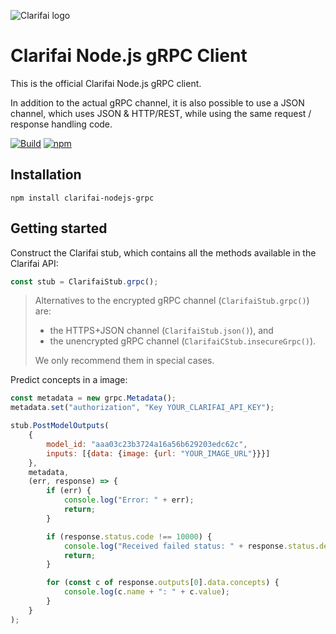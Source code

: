 ![Clarifai logo](docs/logo.png)

# Clarifai Node.js gRPC Client

This is the official Clarifai Node.js gRPC client.

In addition to the actual gRPC channel, it is also possible to use a JSON channel, which uses
JSON & HTTP/REST, while using the same request / response handling code.

[![Build](https://github.com/Clarifai/clarifai-javascript-grpc/workflows/Run%20tests/badge.svg)](https://github.com/Clarifai/clarifai-nodejs-grpc/actions)
[![npm](https://img.shields.io/npm/v/clarifai-nodejs-grpc)](https://www.npmjs.com/package/clarifai-nodejs-grpc)


## Installation

```
npm install clarifai-nodejs-grpc
```


## Getting started

Construct the Clarifai stub, which contains all the methods available in the Clarifai API:

```javascript
const stub = ClarifaiStub.grpc();
```

> Alternatives to the encrypted gRPC channel (`ClarifaiStub.grpc()`) are:
> - the HTTPS+JSON channel (`ClarifaiStub.json()`), and
> - the unencrypted gRPC channel (`ClarifaiCStub.insecureGrpc()`).
>
> We only recommend them in special cases.

Predict concepts in a image:

```javascript
const metadata = new grpc.Metadata();
metadata.set("authorization", "Key YOUR_CLARIFAI_API_KEY");

stub.PostModelOutputs(
    {
        model_id: "aaa03c23b3724a16a56b629203edc62c",
        inputs: [{data: {image: {url: "YOUR_IMAGE_URL"}}}]
    },
    metadata,
    (err, response) => {
        if (err) {
            console.log("Error: " + err);
            return;
        }

        if (response.status.code !== 10000) {
            console.log("Received failed status: " + response.status.description + "\n" + response.status.details);
            return;
        }

        for (const c of response.outputs[0].data.concepts) {
            console.log(c.name + ": " + c.value);
        }
    }
);
```

